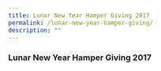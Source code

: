 ```yaml
---
title: Lunar New Year Hamper Giving 2017
permalink: /lunar-new-year-hamper-giving/
description: ""
---
```


### Lunar New Year Hamper Giving 2017
